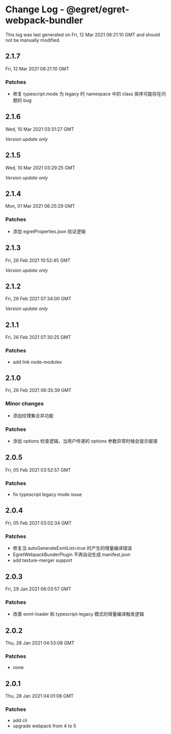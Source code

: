 # Change Log - @egret/egret-webpack-bundler

This log was last generated on Fri, 12 Mar 2021 08:21:10 GMT and should not be manually modified.

## 2.1.7
Fri, 12 Mar 2021 08:21:10 GMT

### Patches

- 修复 typescript.mode 为 legacy 时 namespace 中的 class 排序可能存在问题的 bug

## 2.1.6
Wed, 10 Mar 2021 03:31:27 GMT

_Version update only_

## 2.1.5
Wed, 10 Mar 2021 03:29:25 GMT

_Version update only_

## 2.1.4
Mon, 01 Mar 2021 06:25:29 GMT

### Patches

- 添加 egretProperties.json 验证逻辑

## 2.1.3
Fri, 26 Feb 2021 10:52:45 GMT

_Version update only_

## 2.1.2
Fri, 26 Feb 2021 07:34:00 GMT

_Version update only_

## 2.1.1
Fri, 26 Feb 2021 07:30:25 GMT

### Patches

- add link node-modules

## 2.1.0
Fri, 26 Feb 2021 06:35:39 GMT

### Minor changes

- 添加纹理集合并功能

### Patches

- 添加 options 检查逻辑，当用户传递的 options 参数异常时候会提示报错

## 2.0.5
Fri, 05 Feb 2021 03:52:57 GMT

### Patches

- fix typescript legacy mode issue

## 2.0.4
Fri, 05 Feb 2021 03:02:34 GMT

### Patches

- 修复当 autoGenerateExmlList=true 时产生的增量编译错误
- EgretWebpackBunderPlugin 不再自动生成 manifest.json
- add texture-merger support

## 2.0.3
Fri, 29 Jan 2021 06:03:57 GMT

### Patches

- 改善 exml-loader 和 typescript-legacy 模式的增量编译触发逻辑

## 2.0.2
Thu, 28 Jan 2021 04:53:08 GMT

### Patches

- none

## 2.0.1
Thu, 28 Jan 2021 04:01:08 GMT

### Patches

- add cli
- upgrade webpack from 4 to 5

